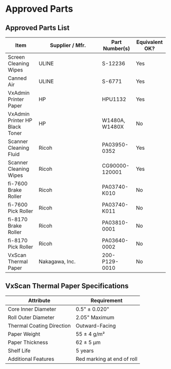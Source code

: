 # Approved Parts

## Approved Parts List



<table><thead><tr><th>Item</th><th width="183">Supplier / Mfr.</th><th>Part Number(s)</th><th>Equivalent OK?</th></tr></thead><tbody><tr><td>Screen Cleaning Wipes</td><td>ULINE</td><td>S-12236</td><td>Yes</td></tr><tr><td>Canned Air</td><td>ULINE</td><td>S-6771</td><td>Yes</td></tr><tr><td>VxAdmin Printer Paper</td><td>HP</td><td>HPU1132</td><td>Yes</td></tr><tr><td>VxAdmin Printer HP Black Toner</td><td>HP</td><td>W1480A, W1480X</td><td>No</td></tr><tr><td>Scanner Cleaning Fluid</td><td>Ricoh</td><td>PA03950-0352</td><td>Yes</td></tr><tr><td>Scanner Cleaning Wipes</td><td>Ricoh</td><td>CG90000-120001</td><td>Yes</td></tr><tr><td>fi-7600 Brake Roller</td><td>Ricoh</td><td>PA03740-K010</td><td>No</td></tr><tr><td>fi-7600 Pick Roller</td><td>Ricoh</td><td>PA03740-K011</td><td>No</td></tr><tr><td>fi-8170 Brake Roller</td><td>Ricoh</td><td>PA03810-0001</td><td>No</td></tr><tr><td>fi-8170 Pick Roller</td><td>Ricoh</td><td>PA03640-0002</td><td>No</td></tr><tr><td>VxScan Thermal Paper</td><td>Nakagawa, Inc.</td><td>200-P129-0010</td><td>No</td></tr></tbody></table>

## VxScan Thermal Paper Specifications

| Attribute                 | Requirement                |
| ------------------------- | -------------------------- |
| Core Inner Diameter       | 0.5" ± 0.020"              |
| Roll Outer Diameter       | 2.05" Maximum              |
| Thermal Coating Direction | Outward-Facing             |
| Paper Weight              | 55 ± 4 g/m²                |
| Paper Thickness           | 62 ± 5 µm                  |
| Shelf Life                | 5 years                    |
| Additional Features       | Red marking at end of roll |



